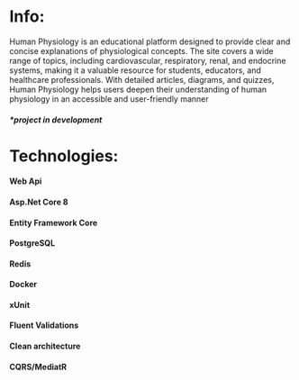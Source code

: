 # Info:
Human Physiology is an educational platform designed to provide clear and concise explanations of physiological concepts.
The site covers a wide range of topics, including cardiovascular, respiratory, renal, and endocrine systems, making it a valuable resource for students, educators, and healthcare professionals.
With detailed articles, diagrams, and quizzes, Human Physiology helps users deepen their understanding of human physiology in an accessible and user-friendly manner

##### *project in development

# Technologies:
#### Web Api
#### Asp.Net Core 8
#### Entity Framework Core
#### PostgreSQL
#### Redis
#### Docker
#### xUnit
#### Fluent Validations
#### Clean architecture
#### CQRS/MediatR
